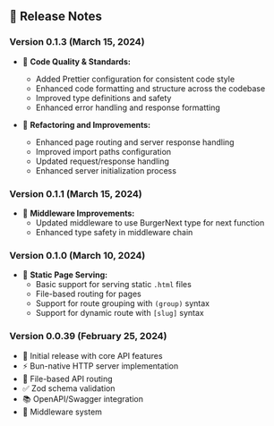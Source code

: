 ## 📣 Release Notes

### Version 0.1.3 (March 15, 2024)

-   🎨 **Code Quality & Standards:**

    -   Added Prettier configuration for consistent code style
    -   Enhanced code formatting and structure across the codebase
    -   Improved type definitions and safety
    -   Enhanced error handling and response formatting

-   🔄 **Refactoring and Improvements:**
    -   Enhanced page routing and server response handling
    -   Improved import paths configuration
    -   Updated request/response handling
    -   Enhanced server initialization process

### Version 0.1.1 (March 15, 2024)

-   🔧 **Middleware Improvements:**
    -   Updated middleware to use BurgerNext type for next function
    -   Enhanced type safety in middleware chain

### Version 0.1.0 (March 10, 2024)

-   🎨 **Static Page Serving:**
    -   Basic support for serving static `.html` files
    -   File-based routing for pages
    -   Support for route grouping with `(group)` syntax
    -   Support for dynamic route with `[slug]` syntax

### Version 0.0.39 (February 25, 2024)

-   🚀 Initial release with core API features
-   ⚡ Bun-native HTTP server implementation
-   📁 File-based API routing
-   ✅ Zod schema validation
-   📚 OpenAPI/Swagger integration
-   🔄 Middleware system
